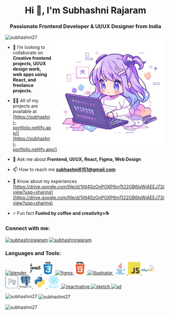 
<h1 align="center">Hi 👋, I'm Subhashni Rajaram</h1>
<h3 align="center"> Passionate Frontend Developer & UI/UX Designer from India </h3>

<p align="left">
  <img src="https://komarev.com/ghpvc/?username=subhashni27&label=Profile%20views&color=0e75b6&style=flat" alt="subhashni27" />
  <img src="https://github.com/subhashni27/subhashni27/blob/main/dev-girl.png.jpg?raw=true" alt="dev-girl" height="350" align="right" style="margin-left: 10px;" />
</p>


- 👯 I’m looking to collaborate on **Creative frontend projects, UI/UX design work, web apps using React, and freelance projects.**

- 👨‍💻 All of my projects are available at [https://subhashni-portfolio.netlify.app/](https://subhashni-portfolio.netlify.app/)

- 💬 Ask me about **Frontend, UI/UX, React, Figma, Web Design**

- 📫 How to reach me **subhashni6151@gmail.com**

- 📄 Know about my experiences [https://drive.google.com/file/d/1jItl40zOnPOXP6mTt22GB6IsWiAEEJ73/view?usp=sharing](https://drive.google.com/file/d/1jItl40zOnPOXP6mTt22GB6IsWiAEEJ73/view?usp=sharing)

- ⚡ Fun fact **Fueled by coffee and creativity>☕**

<h3 align="left">Connect with me:</h3>
<p align="left">
<a href="https://linkedin.com/in/subhashnirajaram" target="blank"><img align="center" src="https://raw.githubusercontent.com/rahuldkjain/github-profile-readme-generator/master/src/images/icons/Social/linked-in-alt.svg" alt="subhashnirajaram" height="30" width="40" /></a>
<a href="https://www.leetcode.com/subhashnirajaram" target="blank"><img align="center" src="https://raw.githubusercontent.com/rahuldkjain/github-profile-readme-generator/master/src/images/icons/Social/leet-code.svg" alt="subhashnirajaram" height="30" width="40" /></a>
</p>

<h3 align="left">Languages and Tools:</h3>
<p align="left"> <a href="https://www.blender.org/" target="_blank" rel="noreferrer"> <img src="https://download.blender.org/branding/community/blender_community_badge_white.svg" alt="blender" width="40" height="40"/> </a> <a href="https://canvasjs.com" target="_blank" rel="noreferrer"> <img src="https://raw.githubusercontent.com/Hardik0307/Hardik0307/master/assets/canvasjs-charts.svg" alt="canvasjs" width="40" height="40"/> </a> <a href="https://www.w3schools.com/css/" target="_blank" rel="noreferrer"> <img src="https://raw.githubusercontent.com/devicons/devicon/master/icons/css3/css3-original-wordmark.svg" alt="css3" width="40" height="40"/> </a> <a href="https://www.figma.com/" target="_blank" rel="noreferrer"> <img src="https://www.vectorlogo.zone/logos/figma/figma-icon.svg" alt="figma" width="40" height="40"/> </a> <a href="https://www.w3.org/html/" target="_blank" rel="noreferrer"> <img src="https://raw.githubusercontent.com/devicons/devicon/master/icons/html5/html5-original-wordmark.svg" alt="html5" width="40" height="40"/> </a> <a href="https://www.adobe.com/in/products/illustrator.html" target="_blank" rel="noreferrer"> <img src="https://www.vectorlogo.zone/logos/adobe_illustrator/adobe_illustrator-icon.svg" alt="illustrator" width="40" height="40"/> </a> <a href="https://www.java.com" target="_blank" rel="noreferrer"> <img src="https://raw.githubusercontent.com/devicons/devicon/master/icons/java/java-original.svg" alt="java" width="40" height="40"/> </a> <a href="https://developer.mozilla.org/en-US/docs/Web/JavaScript" target="_blank" rel="noreferrer"> <img src="https://raw.githubusercontent.com/devicons/devicon/master/icons/javascript/javascript-original.svg" alt="javascript" width="40" height="40"/> </a> <a href="https://www.mysql.com/" target="_blank" rel="noreferrer"> <img src="https://raw.githubusercontent.com/devicons/devicon/master/icons/mysql/mysql-original-wordmark.svg" alt="mysql" width="40" height="40"/> </a> <a href="https://www.photoshop.com/en" target="_blank" rel="noreferrer"> <img src="https://raw.githubusercontent.com/devicons/devicon/master/icons/photoshop/photoshop-line.svg" alt="photoshop" width="40" height="40"/> </a> <a href="https://www.postgresql.org" target="_blank" rel="noreferrer"> <img src="https://raw.githubusercontent.com/devicons/devicon/master/icons/postgresql/postgresql-original-wordmark.svg" alt="postgresql" width="40" height="40"/> </a> <a href="https://www.python.org" target="_blank" rel="noreferrer"> <img src="https://raw.githubusercontent.com/devicons/devicon/master/icons/python/python-original.svg" alt="python" width="40" height="40"/> </a> <a href="https://reactjs.org/" target="_blank" rel="noreferrer"> <img src="https://raw.githubusercontent.com/devicons/devicon/master/icons/react/react-original-wordmark.svg" alt="react" width="40" height="40"/> </a> <a href="https://reactnative.dev/" target="_blank" rel="noreferrer"> <img src="https://reactnative.dev/img/header_logo.svg" alt="reactnative" width="40" height="40"/> </a> <a href="https://www.sketch.com/" target="_blank" rel="noreferrer"> <img src="https://www.vectorlogo.zone/logos/sketchapp/sketchapp-icon.svg" alt="sketch" width="40" height="40"/> </a> <a href="https://www.adobe.com/products/xd.html" target="_blank" rel="noreferrer"> <img src="https://cdn.worldvectorlogo.com/logos/adobe-xd.svg" alt="xd" width="40" height="40"/> </a> </p>

<p><img align="left" src="https://github-readme-stats.vercel.app/api/top-langs?username=subhashni27&show_icons=true&locale=en&layout=compact" alt="subhashni27" /></p>

<p>&nbsp;<img align="center" src="https://github-readme-stats.vercel.app/api?username=subhashni27&show_icons=true&locale=en" alt="subhashni27" /></p>

<p><img align="center" src="https://github-readme-streak-stats.herokuapp.com/?user=subhashni27&" alt="subhashni27" /></p>
